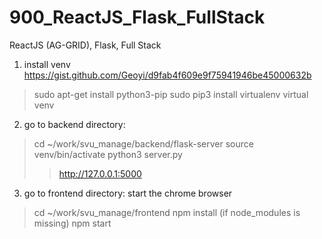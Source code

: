 # 900_ReactJS_Flask_FullStack
ReactJS (AG-GRID), Flask, Full Stack
1. install venv
https://gist.github.com/Geoyi/d9fab4f609e9f75941946be45000632b
> sudo apt-get install python3-pip
> sudo pip3 install virtualenv
> virtual venv

2. go to backend directory:
> cd ~/work/svu_manage/backend/flask-server
> source venv/bin/activate
> python3 server.py
>> http://127.0.0.1:5000

3. go to frontend directory:
start the chrome browser
> cd ~/work/svu_manage/frontend
> npm install (if node_modules is missing)
> npm start
